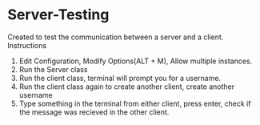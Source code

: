 # Server-Testing
Created to test the communication between a server and a client.
Instructions
1. Edit Configuration, Modify Options(ALT + M), Allow multiple instances.
2. Run the Server class
3. Run the client class, terminal will prompt you for a username.
4. Run the client class again to create another client, create another username
5. Type something in the terminal from either client, press enter, check if the message was recieved in the other client.